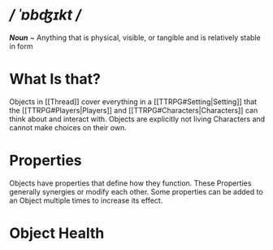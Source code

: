 # */ ˈɒbʤɪkt /*
***Noun*** ~ Anything that is physical, visible, or tangible and is relatively stable in form
# What Is that?
Objects in [[Thread]] cover everything in a [[TTRPG#Setting|Setting]] that the [[TTRPG#Players|Players]] and [[TTRPG#Characters|Characters]] can think about and interact with. Objects are explicitly not living Characters and cannot make choices on their own.
# Properties
Objects have properties that define how they function. These Properties generally synergies or modify each other. Some properties can be added to an Object multiple times to increase its effect.
# Object Health

